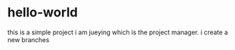 # hello-world
this is a simple project
i am jueying which is the project manager.
i create a new branches
